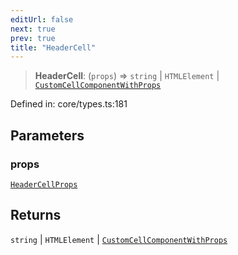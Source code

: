 ```yaml
---
editUrl: false
next: true
prev: true
title: "HeaderCell"
---
```


> **HeaderCell**: (`props`) => `string` \| `HTMLElement` \| [`CustomCellComponentWithProps`](/api/type-aliases/customcellcomponentwithprops/)

Defined in: core/types.ts:181

## Parameters

### props

[`HeaderCellProps`](/api/type-aliases/headercellprops/)

## Returns

`string` \| `HTMLElement` \| [`CustomCellComponentWithProps`](/api/type-aliases/customcellcomponentwithprops/)
